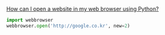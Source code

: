 [How can I open a website in my web browser using Python?](https://stackoverflow.com/questions/31715119/how-can-i-open-a-website-in-my-web-browser-using-python)

```python
import webbrowser
webbrowser.open('http://google.co.kr', new=2)
```

